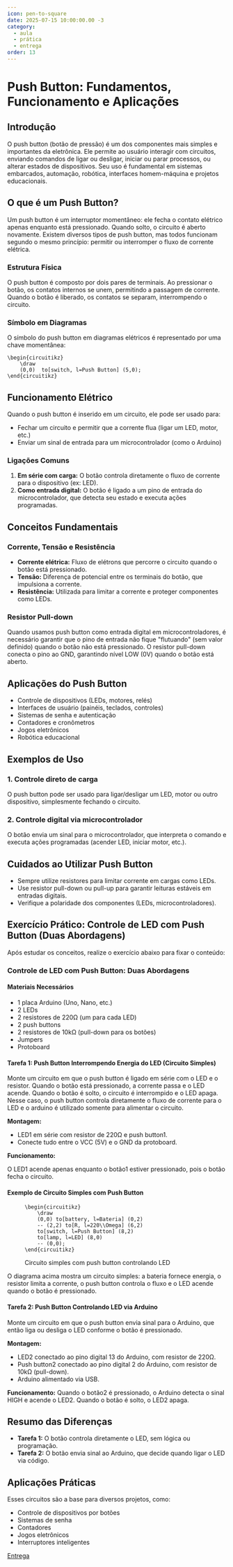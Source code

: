 ```yaml
---
icon: pen-to-square
date: 2025-07-15 10:00:00.00 -3
category:
  - aula
  - prática
  - entrega
order: 13
---
```


# Push Button: Fundamentos, Funcionamento e Aplicações

## Introdução

O push button (botão de pressão) é um dos componentes mais simples e importantes da eletrônica. Ele permite ao usuário interagir com circuitos, enviando comandos de ligar ou desligar, iniciar ou parar processos, ou alterar estados de dispositivos. Seu uso é fundamental em sistemas embarcados, automação, robótica, interfaces homem-máquina e projetos educacionais.

## O que é um Push Button?

Um push button é um interruptor momentâneo: ele fecha o contato elétrico apenas enquanto está pressionado. Quando solto, o circuito é aberto novamente. Existem diversos tipos de push button, mas todos funcionam segundo o mesmo princípio: permitir ou interromper o fluxo de corrente elétrica.

### Estrutura Física

O push button é composto por dois pares de terminais. Ao pressionar o botão, os contatos internos se unem, permitindo a passagem de corrente. Quando o botão é liberado, os contatos se separam, interrompendo o circuito.

### Símbolo em Diagramas

O símbolo do push button em diagramas elétricos é representado por uma chave momentânea:

```upmath
\begin{circuitikz}
    \draw
    (0,0)  to[switch, l=Push Button] (5,0);
\end{circuitikz}
```

## Funcionamento Elétrico

Quando o push button é inserido em um circuito, ele pode ser usado para:
- Fechar um circuito e permitir que a corrente flua (ligar um LED, motor, etc.)
- Enviar um sinal de entrada para um microcontrolador (como o Arduino)

### Ligações Comuns

1. **Em série com carga:** O botão controla diretamente o fluxo de corrente para o dispositivo (ex: LED).
2. **Como entrada digital:** O botão é ligado a um pino de entrada do microcontrolador, que detecta seu estado e executa ações programadas.

## Conceitos Fundamentais

### Corrente, Tensão e Resistência

- **Corrente elétrica:** Fluxo de elétrons que percorre o circuito quando o botão está pressionado.
- **Tensão:** Diferença de potencial entre os terminais do botão, que impulsiona a corrente.
- **Resistência:** Utilizada para limitar a corrente e proteger componentes como LEDs.

### Resistor Pull-down

Quando usamos push button como entrada digital em microcontroladores, é necessário garantir que o pino de entrada não fique "flutuando" (sem valor definido) quando o botão não está pressionado. O resistor pull-down conecta o pino ao GND, garantindo nível LOW (0V) quando o botão está aberto.

## Aplicações do Push Button

- Controle de dispositivos (LEDs, motores, relés)
- Interfaces de usuário (painéis, teclados, controles)
- Sistemas de senha e autenticação
- Contadores e cronômetros
- Jogos eletrônicos
- Robótica educacional

## Exemplos de Uso

### 1. Controle direto de carga
O push button pode ser usado para ligar/desligar um LED, motor ou outro dispositivo, simplesmente fechando o circuito.

### 2. Controle digital via microcontrolador
O botão envia um sinal para o microcontrolador, que interpreta o comando e executa ações programadas (acender LED, iniciar motor, etc.).

## Cuidados ao Utilizar Push Button

- Sempre utilize resistores para limitar corrente em cargas como LEDs.
- Use resistor pull-down ou pull-up para garantir leituras estáveis em entradas digitais.
- Verifique a polaridade dos componentes (LEDs, microcontroladores).

## Exercício Prático: Controle de LED com Push Button (Duas Abordagens)

Após estudar os conceitos, realize o exercício abaixo para fixar o conteúdo:

### Controle de LED com Push Button: Duas Abordagens

#### Materiais Necessários

- 1 placa Arduino (Uno, Nano, etc.)
- 2 LEDs
- 2 resistores de 220Ω (um para cada LED)
- 2 push buttons
- 2 resistores de 10kΩ (pull-down para os botões)
- Jumpers
- Protoboard

#### Tarefa 1: Push Button Interrompendo Energia do LED (Circuito Simples)

Monte um circuito em que o push button é ligado em série com o LED e o resistor. Quando o botão está pressionado, a corrente passa e o LED acende. Quando o botão é solto, o circuito é interrompido e o LED apaga. Nesse caso, o push button controla diretamente o fluxo de corrente para o LED e o arduino é utilizado somente para alimentar o circuito.

**Montagem:**

- LED1 em série com resistor de 220Ω e push button1.
- Conecte tudo entre o VCC (5V) e o GND da protoboard.

**Funcionamento:**

O LED1 acende apenas enquanto o botão1 estiver pressionado, pois o botão fecha o circuito.
#### Exemplo de Circuito Simples com Push Button

<figure>

```upmath
\begin{circuitikz}
    \draw
    (0,0) to[battery, l=Bateria] (0,2)
    -- (2,2) to[R, l=220\\Omega] (6,2)
    to[switch, l=Push Button] (8,2)
    to[lamp, l=LED] (8,0)
    -- (0,0);
\end{circuitikz}
```

<figcaption>Circuito simples com push button controlando LED</figcaption>
</figure>


O diagrama acima mostra um circuito simples: a bateria fornece energia, o resistor limita a corrente, o push button controla o fluxo e o LED acende quando o botão é pressionado.


#### Tarefa 2: Push Button Controlando LED via Arduino

Monte um circuito em que o push button envia sinal para o Arduino, que então liga ou desliga o LED conforme o botão é pressionado.

**Montagem:**
- LED2 conectado ao pino digital 13 do Arduino, com resistor de 220Ω.
- Push button2 conectado ao pino digital 2 do Arduino, com resistor de 10kΩ (pull-down).
- Arduino alimentado via USB.

**Funcionamento:**
Quando o botão2 é pressionado, o Arduino detecta o sinal HIGH e acende o LED2. Quando o botão é solto, o LED2 apaga.




## Resumo das Diferenças

- **Tarefa 1:** O botão controla diretamente o LED, sem lógica ou programação.
- **Tarefa 2:** O botão envia sinal ao Arduino, que decide quando ligar o LED via código.


## Aplicações Práticas

Esses circuitos são a base para diversos projetos, como:
- Controle de dispositivos por botões
- Sistemas de senha
- Contadores
- Jogos eletrônicos
- Interruptores inteligentes

[Entrega](https://www.tinkercad.com/classrooms/d571uL5CipS/activities/czQUarsvvdD)
